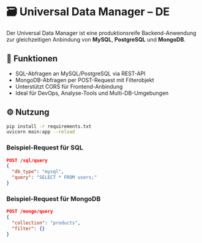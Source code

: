 # 🗃️ Universal Data Manager – DE

Der Universal Data Manager ist eine produktionsreife Backend-Anwendung zur gleichzeitigen Anbindung von **MySQL**, **PostgreSQL** und **MongoDB**.

## 🚀 Funktionen

- SQL-Abfragen an MySQL/PostgreSQL via REST-API
- MongoDB-Abfragen per POST-Request mit Filterobjekt
- Unterstützt CORS für Frontend-Anbindung
- Ideal für DevOps, Analyse-Tools und Multi-DB-Umgebungen

## ⚙️ Nutzung

```bash
pip install -r requirements.txt
uvicorn main:app --reload
```

### Beispiel-Request für SQL

```json
POST /sql/query
{
  "db_type": "mysql",
  "query": "SELECT * FROM users;"
}
```

### Beispiel-Request für MongoDB

```json
POST /mongo/query
{
  "collection": "products",
  "filter": {}
}
```
